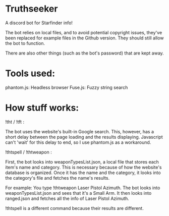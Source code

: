 # Truthseeker
A discord bot for Starfinder info!

The bot relies on local files, and to avoid potential copyright issues, they've been replaced for example files in the Github version. They should still allow the bot to function.

There are also other things (such as the bot's password) that are kept away.

# Tools used:

phantom.js: Headless browser
Fuse.js: Fuzzy string search

# How stuff works:

!tht <query> / !tft <query>:

The bot uses the website's built-in Google search. This, however, has a short delay between the page loading and the results displaying. Javascript can't 'wait' for this delay to end, so I use phantom.js as a workaround.

!thtspell <name> / !thtweapon <name>:

First, the bot looks into weaponTypesList.json, a local file that stores each item's name and category. This is necessary because of how the website's database is organized. Once it has the name and the category, it looks into the category's file and fetches the name's results.

For example: You type !thtweapon Laser Pistol Azimuth. The bot looks into weaponTypesList.json and sees that it's a Small Arm. It then looks into ranged.json and fetches all the info of Laser Pistol Azimuth.

!thtspell is a different command because their results are different.
